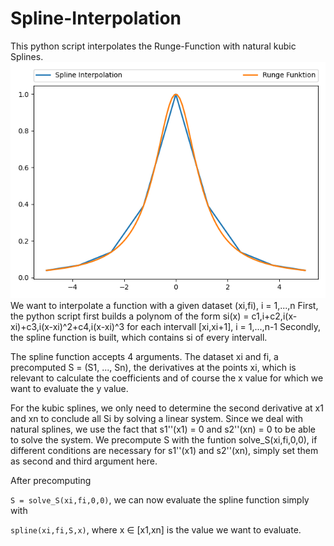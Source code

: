 # Spline-Interpolation
This python script interpolates the Runge-Function with natural kubic Splines.
![alt text](https://github.com/nokitoino/Spline-Interpolation/blob/main/myplot.png)
We want to interpolate a function with a given dataset (xi,fi), i = 1,...,n
First, the python script first builds a polynom of the form si(x) = c1,i+c2,i(x-xi)+c3,i(x-xi)^2+c4,i(x-xi)^3 for each intervall [xi,xi+1], i = 1,...,n-1
Secondly, the spline function is built, which contains si of every intervall.


The spline function accepts 4 arguments.
The dataset xi and fi, a precomputed S = (S1, ..., Sn), the derivatives at the points xi, which is relevant to calculate the coefficients and of course the x value for which we want to evaluate the y value.

For the kubic splines, we only need to determine the second derivative at x1 and xn to conclude all Si by solving a linear system.
Since we deal with natural splines, we use the fact that s1''(x1) = 0 and s2''(xn) = 0 to be able to solve the system.
We precompute S with the funtion solve_S(xi,fi,0,0), if different conditions are necessary for s1''(x1) and s2''(xn), simply set them as second and third argument here.

After precomputing 

```S = solve_S(xi,fi,0,0)```,
we can now evaluate the spline function simply with

```spline(xi,fi,S,x)```,
where x ∈ [x1,xn] is the value we want to evaluate.


